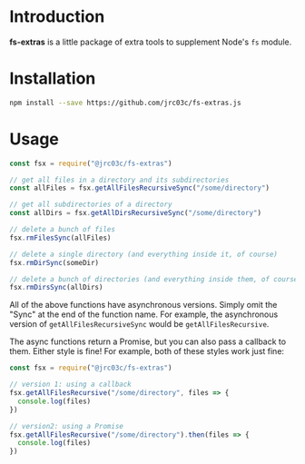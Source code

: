 # Introduction

**fs-extras** is a little package of extra tools to supplement Node's `fs` module.

# Installation

```bash
npm install --save https://github.com/jrc03c/fs-extras.js
```

# Usage

```js
const fsx = require("@jrc03c/fs-extras")

// get all files in a directory and its subdirectories
const allFiles = fsx.getAllFilesRecursiveSync("/some/directory")

// get all subdirectories of a directory
const allDirs = fsx.getAllDirsRecursiveSync("/some/directory")

// delete a bunch of files
fsx.rmFilesSync(allFiles)

// delete a single directory (and everything inside it, of course)
fsx.rmDirSync(someDir)

// delete a bunch of directories (and everything inside them, of course)
fsx.rmDirsSync(allDirs)
```

All of the above functions have asynchronous versions. Simply omit the "Sync" at the end of the function name. For example, the asynchronous version of `getAllFilesRecursiveSync` would be `getAllFilesRecursive`.

The async functions return a Promise, but you can also pass a callback to them. Either style is fine! For example, both of these styles work just fine:

```js
const fsx = require("@jrc03c/fs-extras")

// version 1: using a callback
fsx.getAllFilesRecursive("/some/directory", files => {
  console.log(files)
})

// version2: using a Promise
fsx.getAllFilesRecursive("/some/directory").then(files => {
  console.log(files)
})
```
